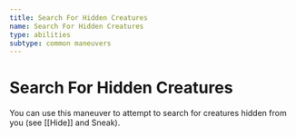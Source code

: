 ```yaml
---
title: Search For Hidden Creatures
name: Search For Hidden Creatures
type: abilities
subtype: common maneuvers
---
```


# Search For Hidden Creatures

You can use this maneuver to attempt to search for creatures hidden from you (see [[Hide]] and Sneak).
